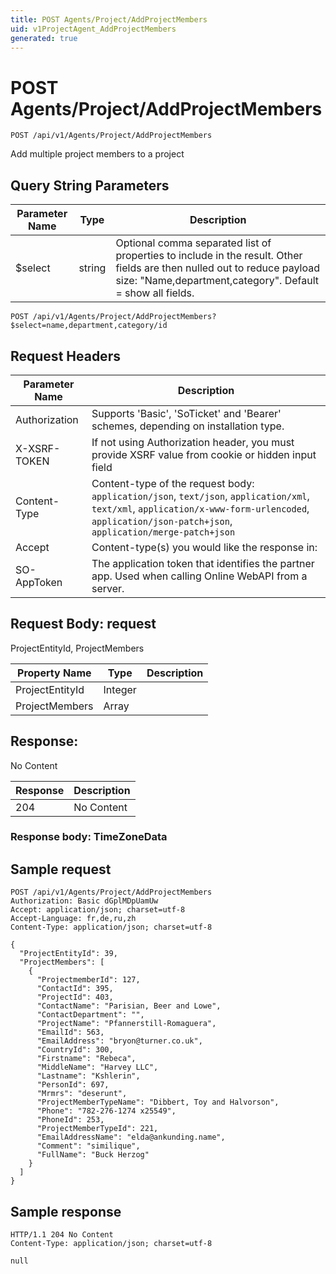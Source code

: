 ```yaml
---
title: POST Agents/Project/AddProjectMembers
uid: v1ProjectAgent_AddProjectMembers
generated: true
---
```


# POST Agents/Project/AddProjectMembers

```http
POST /api/v1/Agents/Project/AddProjectMembers
```

Add multiple project members to a project







## Query String Parameters

| Parameter Name | Type |  Description |
|----------------|------|--------------|
| $select | string |  Optional comma separated list of properties to include in the result. Other fields are then nulled out to reduce payload size: "Name,department,category". Default = show all fields. |

```http
POST /api/v1/Agents/Project/AddProjectMembers?$select=name,department,category/id
```


## Request Headers

| Parameter Name | Description |
|----------------|-------------|
| Authorization  | Supports 'Basic', 'SoTicket' and 'Bearer' schemes, depending on installation type. |
| X-XSRF-TOKEN   | If not using Authorization header, you must provide XSRF value from cookie or hidden input field |
| Content-Type | Content-type of the request body: `application/json`, `text/json`, `application/xml`, `text/xml`, `application/x-www-form-urlencoded`, `application/json-patch+json`, `application/merge-patch+json` |
| Accept         | Content-type(s) you would like the response in:  |
| SO-AppToken | The application token that identifies the partner app. Used when calling Online WebAPI from a server. |

## Request Body: request 

ProjectEntityId, ProjectMembers 

| Property Name | Type |  Description |
|----------------|------|--------------|
| ProjectEntityId | Integer |  |
| ProjectMembers | Array |  |

## Response:

No Content

| Response | Description |
|----------------|-------------|
| 204 | No Content |

### Response body: TimeZoneData


## Sample request

```http!
POST /api/v1/Agents/Project/AddProjectMembers
Authorization: Basic dGplMDpUamUw
Accept: application/json; charset=utf-8
Accept-Language: fr,de,ru,zh
Content-Type: application/json; charset=utf-8

{
  "ProjectEntityId": 39,
  "ProjectMembers": [
    {
      "ProjectmemberId": 127,
      "ContactId": 395,
      "ProjectId": 403,
      "ContactName": "Parisian, Beer and Lowe",
      "ContactDepartment": "",
      "ProjectName": "Pfannerstill-Romaguera",
      "EmailId": 563,
      "EmailAddress": "bryon@turner.co.uk",
      "CountryId": 300,
      "Firstname": "Rebeca",
      "MiddleName": "Harvey LLC",
      "Lastname": "Kshlerin",
      "PersonId": 697,
      "Mrmrs": "deserunt",
      "ProjectMemberTypeName": "Dibbert, Toy and Halvorson",
      "Phone": "782-276-1274 x25549",
      "PhoneId": 253,
      "ProjectMemberTypeId": 221,
      "EmailAddressName": "elda@ankunding.name",
      "Comment": "similique",
      "FullName": "Buck Herzog"
    }
  ]
}
```

## Sample response

```http_
HTTP/1.1 204 No Content
Content-Type: application/json; charset=utf-8

null
```